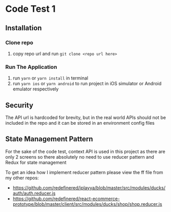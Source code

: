 # Code Test 1

## Installation

### Clone repo

1. copy repo url and run `git clone <repo url here>`

### Run The Application

1. run `yarn` or `yarn install` in terminal
2. run `yarn ios` or `yarn android` to run project in iOS simulator or Android emulator respectively

## Security

The API url is hardcoded for brevity, but in the real world APIs should not be included in the repo and it can be stored in an environment config files

## State Management Pattern

For the sake of the code test, context API is used in this project as there are only 2 screens so there absolutely no need to use reducer pattern and Redux for state management

To get an idea how I implement reducer pattern please view the ff file from my other repos:
- https://github.com/redefinered/iplayya/blob/master/src/modules/ducks/auth/auth.reducer.js
- https://github.com/redefinered/react-ecommerce-prototype/blob/master/client/src/modules/ducks/shop/shop.reducer.js
